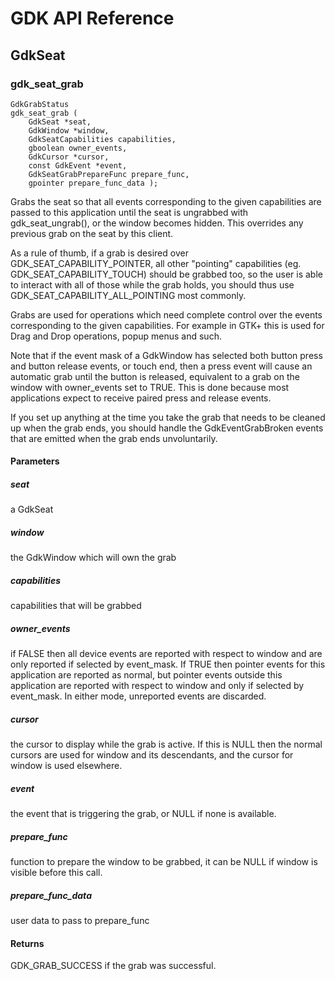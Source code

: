 GDK API Reference
=================

GdkSeat
-------

### gdk\_seat\_grab

```
GdkGrabStatus
gdk_seat_grab (
	GdkSeat *seat,
	GdkWindow *window,
	GdkSeatCapabilities capabilities,
	gboolean owner_events,
	GdkCursor *cursor,
	const GdkEvent *event,
	GdkSeatGrabPrepareFunc prepare_func,
	gpointer prepare_func_data );
```

Grabs the seat so that all events corresponding to the given capabilities are
passed to this application until the seat is ungrabbed with gdk\_seat\_ungrab(),
or the window becomes hidden.
This overrides any previous grab on the seat by this client.

As a rule of thumb, if a grab is desired over GDK\_SEAT\_CAPABILITY\_POINTER,
all other "pointing" capabilities (eg. GDK\_SEAT\_CAPABILITY\_TOUCH) should be
grabbed too, so the user is able to interact with all of those while the grab holds,
you should thus use GDK\_SEAT\_CAPABILITY\_ALL\_POINTING most commonly.

Grabs are used for operations which need complete control over the events
corresponding to the given capabilities.
For example in GTK+ this is used for Drag and Drop operations, popup menus and
such.

Note that if the event mask of a GdkWindow has selected both button press and
button release events, or touch end, then a press event will cause an automatic
grab until the button is released, equivalent to a grab on the window with
owner\_events set to TRUE.
This is done because most applications expect to receive paired press and
release events.

If you set up anything at the time you take the grab that needs to be cleaned
up when the grab ends, you should handle the GdkEventGrabBroken events that
are emitted when the grab ends unvoluntarily.

#### Parameters

##### seat

a GdkSeat

##### window

the GdkWindow which will own the grab

##### capabilities

capabilities that will be grabbed

##### owner\_events

if FALSE then all device events are reported with respect to window and are
only reported if selected by event\_mask.
If TRUE then pointer events for this application are reported as normal, but
pointer events outside this application are reported with respect to window and
only if selected by event\_mask.
In either mode, unreported events are discarded.

##### cursor

the cursor to display while the grab is active.
If this is NULL then the normal cursors are used for window and its descendants,
and the cursor for window is used elsewhere.

##### event

the event that is triggering the grab, or NULL if none is available.

##### prepare\_func

function to prepare the window to be grabbed, it can be NULL if window is
visible before this call.

##### prepare\_func\_data

user data to pass to prepare\_func

#### Returns

GDK\_GRAB\_SUCCESS if the grab was successful.
